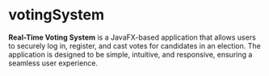 # votingSystem
**Real-Time Voting System** is a JavaFX-based application that allows users to securely log in, register, and cast votes for candidates in an election. The application is designed to be simple, intuitive, and responsive, ensuring a seamless user experience.
